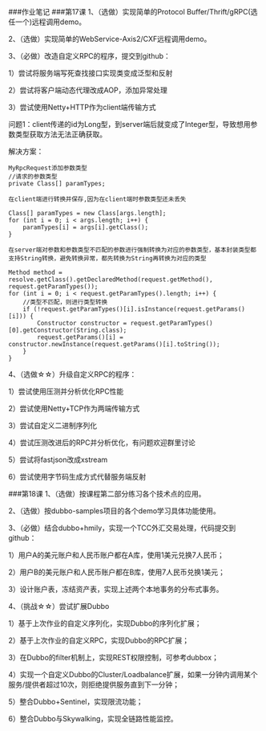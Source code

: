 ###作业笔记
###第17课
1、（选做）实现简单的Protocol Buffer/Thrift/gRPC(选任一个)远程调用demo。

2、（选做）实现简单的WebService-Axis2/CXF远程调用demo。

3、（必做）改造自定义RPC的程序，提交到github：

1）尝试将服务端写死查找接口实现类变成泛型和反射

2）尝试将客户端动态代理改成AOP，添加异常处理

3）尝试使用Netty+HTTP作为client端传输方式

问题1：client传递的id为Long型，到server端后就变成了Integer型，导致想用参数类型获取方法无法正确获取。

解决方案：
````
MyRpcRequest添加参数类型
//请求的参数类型
private Class[] paramTypes;

在client端进行转换并保存,因为在client端时参数类型还未丢失

Class[] paramTypes = new Class[args.length];
for (int i = 0; i < args.length; i++) {
    paramTypes[i] = args[i].getClass();
}

在server端对参数和参数类型不匹配的参数进行强制转换为对应的参数类型，基本封装类型都支持String转换，避免转换异常，都先转换为String再转换为对应的类型

Method method = resolve.getClass().getDeclaredMethod(request.getMethod(), request.getParamTypes());
for (int i = 0; i < request.getParamTypes().length; i++) {
    //类型不匹配，则进行类型转换
    if (!request.getParamTypes()[i].isInstance(request.getParams()[i])) {
        Constructor constructor = request.getParamTypes()[0].getConstructor(String.class);
        request.getParams()[i] = constructor.newInstance(request.getParams()[i].toString());
    }
}

````
    
4、（选做☆☆）升级自定义RPC的程序：

1）尝试使用压测并分析优化RPC性能

2）尝试使用Netty+TCP作为两端传输方式

3）尝试自定义二进制序列化

4）尝试压测改进后的RPC并分析优化，有问题欢迎群里讨论

5）尝试将fastjson改成xstream

6）尝试使用字节码生成方式代替服务端反射

###第18课
1、（选做）按课程第二部分练习各个技术点的应用。

2、（选做）按dubbo-samples项目的各个demo学习具体功能使用。

3、（必做）结合dubbo+hmily，实现一个TCC外汇交易处理，代码提交到github：

1）用户A的美元账户和人民币账户都在A库，使用1美元兑换7人民币；

2）用户B的美元账户和人民币账户都在B库，使用7人民币兑换1美元；

3）设计账户表，冻结资产表，实现上述两个本地事务的分布式事务。

4、（挑战☆☆）尝试扩展Dubbo

1）基于上次作业的自定义序列化，实现Dubbo的序列化扩展；

2）基于上次作业的自定义RPC，实现Dubbo的RPC扩展；

3）在Dubbo的filter机制上，实现REST权限控制，可参考dubbox；

4）实现一个自定义Dubbo的Cluster/Loadbalance扩展，如果一分钟内调用某个服务/提供者超过10次，则拒绝提供服务直到下一分钟；

5）整合Dubbo+Sentinel，实现限流功能；

6）整合Dubbo与Skywalking，实现全链路性能监控。